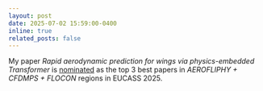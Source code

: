 ```yaml
---
layout: post
date: 2025-07-02 15:59:00-0400
inline: true
related_posts: false
---
```


My paper *Rapid aerodynamic prediction for wings via physics-embedded Transformer* is [nominated](https://eucass2025.eu/asi-best-student-paper-award/) as the top 3 best papers in *AEROFLIPHY + CFDMPS + FLOCON* regions in EUCASS 2025.
